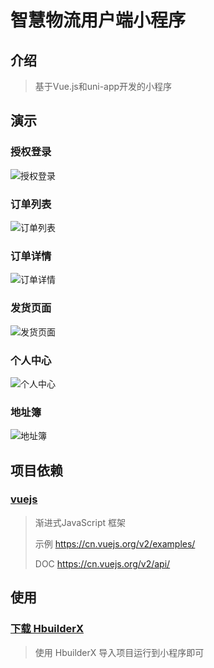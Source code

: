 # 智慧物流用户端小程序

## 介绍

> 基于Vue.js和uni-app开发的小程序

## 演示

### 授权登录

![授权登录](screenshots/授权登录.jpg)

### 订单列表

![订单列表](screenshots/订单列表.jpg)

### 订单详情

![订单详情](screenshots/订单详情.jpg)

### 发货页面

![发货页面](screenshots/发货页面.jpg)

### 个人中心

![个人中心](screenshots/个人中心.jpg)

### 地址簿

![地址簿](screenshots/地址簿.jpg)

## 项目依赖

### [vuejs](https://cn.vuejs.org/)

> 渐进式JavaScript 框架
>
> 示例 https://cn.vuejs.org/v2/examples/
>
> DOC https://cn.vuejs.org/v2/api/

## 使用

### [下载 HbuilderX](https://www.dcloud.io/hbuilderx.html)

> 使用 HbuilderX 导入项目运行到小程序即可